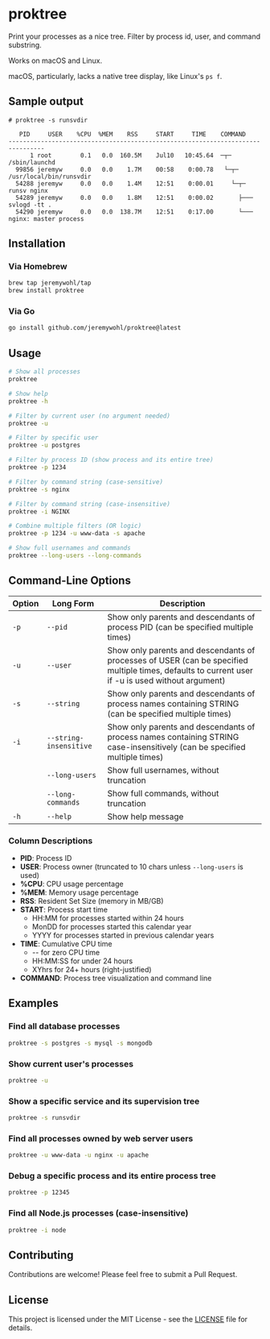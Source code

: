 # proktree

Print your processes as a nice tree. Filter by process id, user, and command substring.

Works on macOS and Linux.

macOS, particularly, lacks a native tree display, like Linux's `ps f`.

## Sample output

```
# proktree -s runsvdir

   PID     USER    %CPU  %MEM    RSS     START     TIME    COMMAND
--------------------------------------------------------------------------------
      1 root        0.1   0.0  160.5M    Jul10   10:45.64  ─┬─ /sbin/launchd
  99856 jeremyw     0.0   0.0    1.7M    00:58    0:00.78   └─┬─ /usr/local/bin/runsvdir
  54288 jeremyw     0.0   0.0    1.4M    12:51    0:00.01     └─┬─ runsv nginx
  54289 jeremyw     0.0   0.0    1.8M    12:51    0:00.02       ├─── svlogd -tt .
  54290 jeremyw     0.0   0.0  138.7M    12:51    0:17.00       └─── nginx: master process
```

## Installation

### Via Homebrew
```bash
brew tap jeremywohl/tap
brew install proktree
```

### Via Go
```bash
go install github.com/jeremywohl/proktree@latest
```

## Usage

```bash
# Show all processes
proktree

# Show help
proktree -h

# Filter by current user (no argument needed)
proktree -u

# Filter by specific user
proktree -u postgres

# Filter by process ID (show process and its entire tree)
proktree -p 1234

# Filter by command string (case-sensitive)
proktree -s nginx

# Filter by command string (case-insensitive)
proktree -i NGINX

# Combine multiple filters (OR logic)
proktree -p 1234 -u www-data -s apache

# Show full usernames and commands
proktree --long-users --long-commands
```

## Command-Line Options

| Option | Long Form | Description |
|--------|-----------|-------------|
| `-p` | `--pid` | Show only parents and descendants of process PID (can be specified multiple times) |
| `-u` | `--user` | Show only parents and descendants of processes of USER (can be specified multiple times, defaults to current user if -u is used without argument) |
| `-s` | `--string` | Show only parents and descendants of process names containing STRING (can be specified multiple times) |
| `-i` | `--string-insensitive` | Show only parents and descendants of process names containing STRING case-insensitively (can be specified multiple times) |
| | `--long-users` | Show full usernames, without truncation |
| | `--long-commands` | Show full commands, without truncation |
| `-h` | `--help` | Show help message |

### Column Descriptions

- **PID**: Process ID
- **USER**: Process owner (truncated to 10 chars unless `--long-users` is used)
- **%CPU**: CPU usage percentage
- **%MEM**: Memory usage percentage
- **RSS**: Resident Set Size (memory in MB/GB)
- **START**: Process start time
  - HH:MM for processes started within 24 hours
  - MonDD for processes started this calendar year
  - YYYY for processes started in previous calendar years
- **TIME**: Cumulative CPU time
  - -- for zero CPU time
  - HH:MM:SS for under 24 hours
  - XYhrs for 24+ hours (right-justified)
- **COMMAND**: Process tree visualization and command line

## Examples

### Find all database processes
```bash
proktree -s postgres -s mysql -s mongodb
```

### Show current user's processes
```bash
proktree -u
```

### Show a specific service and its supervision tree
```bash
proktree -s runsvdir
```

### Find all processes owned by web server users
```bash
proktree -u www-data -u nginx -u apache
```

### Debug a specific process and its entire process tree
```bash
proktree -p 12345
```

### Find all Node.js processes (case-insensitive)
```bash
proktree -i node
```

## Contributing

Contributions are welcome! Please feel free to submit a Pull Request.

## License

This project is licensed under the MIT License - see the [LICENSE](LICENSE) file for details.
